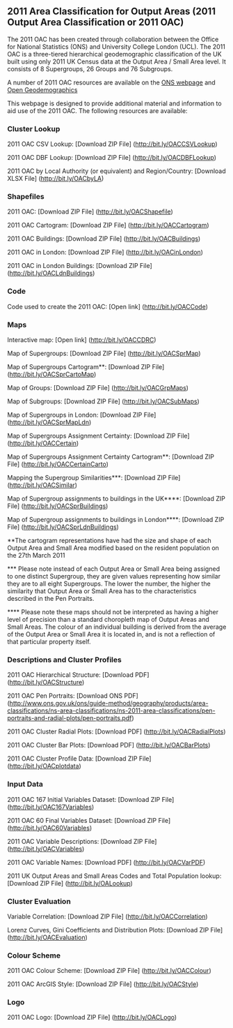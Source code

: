 ## 2011 Area Classification for Output Areas (2011 Output Area Classification or 2011 OAC)
The 2011 OAC has been created through collaboration between the Office for National Statistics (ONS) and University College London (UCL). The 2011 OAC is a three-tiered hierarchical geodemographic classification of the UK built using only 2011 UK Census data at the Output Area / Small Area level. It consists of 8 Supergroups, 26 Groups and 76 Subgroups. 

A number of 2011 OAC resources are available on the [ONS webpage](http://www.ons.gov.uk/ons/guide-method/geography/products/area-classifications/ns-area-classifications/ns-2011-area-classifications/index.html) and [Open Geodemographics](http://http://www.opengeodemographics.com/)

This webpage is designed to provide additional material and information to aid use of the 2011 OAC. The following resources are available:

### Cluster Lookup

2011 OAC CSV Lookup: [Download ZIP File] (http://bit.ly/OACCSVLookup)

2011 OAC DBF Lookup: [Download ZIP File] (http://bit.ly/OACDBFLookup)

2011 OAC by Local Authority (or equivalent) and Region/Country: [Download XLSX File] (http://bit.ly/OACbyLA)

### Shapefiles

2011 OAC: [Download ZIP File] (http://bit.ly/OACShapefile)

2011 OAC Cartogram: [Download ZIP File] (http://bit.ly/OACCartogram)

2011 OAC Buildings: [Download ZIP File] (http://bit.ly/OACBuildings)

2011 OAC in London: [Download ZIP File] (http://bit.ly/OACinLondon)

2011 OAC in London Buildings: [Download ZIP File] (http://bit.ly/OACLdnBuildings)

### Code

Code used to create the 2011 OAC: [Open link] (http://bit.ly/OACCode)

### Maps 

Interactive map: [Open link] (http://bit.ly/OACCDRC)

Map of Supergroups: [Download ZIP File] (http://bit.ly/OACSprMap)

Map of Supergroups Cartogram**: [Download ZIP File] (http://bit.ly/OACSprCartoMap)

Map of Groups: [Download ZIP File] (http://bit.ly/OACGrpMaps)

Map of Subgroups: [Download ZIP File] (http://bit.ly/OACSubMaps)

Map of Supergroups in London: [Download ZIP File] (http://bit.ly/OACSprMapLdn)

Map of Supergroups Assignment Certainty: [Download ZIP File] (http://bit.ly/OACCertain)

Map of Supergroups Assignment Certainty Cartogram**: [Download ZIP File] (http://bit.ly/OACCertainCarto)

Mapping the Supergroup Similarities***: [Download ZIP File] (http://bit.ly/OACSimilar)

Map of Supergroup assignments to buildings in the UK****: [Download ZIP File] (http://bit.ly/OACSprBuildings)

Map of Supergroup assignments to buildings in London****: [Download ZIP File] (http://bit.ly/OACSprLdnBuildings)

**The cartogram representations have had the size and shape of each Output Area and Small Area modified based on the resident population on the 27th March 2011

*** Please note instead of each Output Area or Small Area being assigned to one distinct Supergroup, they are given values representing how similar they are to all eight Supergroups. The lower the number, the higher the similarity that Output Area or Small Area has to the characteristics described in the Pen Portraits. 

**** Please note these maps should not be interpreted as having a higher level of precision than a standard choropleth map of Output Areas and Small Areas. The colour of an individual building is derived from the average of the Output Area or Small Area it is located in, and is not a reflection of that particular property itself. 

### Descriptions and Cluster Profiles

2011 OAC Hierarchical Structure: [Download PDF] (http://bit.ly/OACStructure)

2011 OAC Pen Portraits: [Download ONS PDF] (http://www.ons.gov.uk/ons/guide-method/geography/products/area-classifications/ns-area-classifications/ns-2011-area-classifications/pen-portraits-and-radial-plots/pen-portraits.pdf)

2011 OAC Cluster Radial Plots: [Download PDF] (http://bit.ly/OACRadialPlots)

2011 OAC Cluster Bar Plots: [Download PDF] (http://bit.ly/OACBarPlots)

2011 OAC Cluster Profile Data: [Download ZIP File] (http://bit.ly/OACplotdata)

### Input Data

2011 OAC 167 Initial Variables Dataset: [Download ZIP File] (http://bit.ly/OAC167Variables)

2011 OAC 60 Final Variables Dataset: [Download ZIP File] (http://bit.ly/OAC60Variables)

2011 OAC Variable Descriptions: [Download ZIP File] (http://bit.ly/OACVariables)

2011 OAC Variable Names: [Download PDF] (http://bit.ly/OACVarPDF)

2011 UK Output Areas and Small Areas Codes and Total Population lookup: [Download ZIP File] (http://bit.ly/OALookup)

### Cluster Evaluation 

Variable Correlation: [Download ZIP File] (http://bit.ly/OACCorrelation)

Lorenz Curves, Gini Coefficients and Distribution Plots: [Download ZIP File] (http://bit.ly/OACEvaluation)

### Colour Scheme

2011 OAC Colour Scheme: [Download ZIP File]	(http://bit.ly/OACColour)

2011 OAC ArcGIS Style: [Download ZIP File] (http://bit.ly/OACStyle)

### Logo

2011 OAC Logo: [Download ZIP File] (http://bit.ly/OACLogo)
